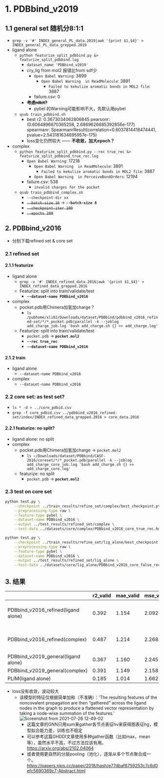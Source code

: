 # 1. PDBbind_v2019
## 1.1 general set 随机分8:1:1
- `grep -v '#' INDEX_general_PL_data.2019|awk '{print $1,$4}' > INDEX_general_PL_data_grepped.2019`
- ligand alone
    - `python featurize_split_pdbbind.py &> featurize_split_pdbbind.log`
        - `dataset_name`: `'PDBbind_v2019'`
        - cry_lig from mol2 报错比from sdf少
            - `Open Babel Warning`: 3899
                - `Open Babel Warning  in ReadMolecule`: 3891
                    - `Failed to kekulize aromatic bonds in MOL2 file`: 3887
            - failure.csv: 0
        - ~~**考虑rdkit?**~~
            - pybel 的Warning可能影响不大，先默认用pybel
    - `qsub train_pdbbind.sh`
        - best r2: 0.3673034062806845 pearsonr: (0.6064896870365258, 2.6869626685392856e-177) spearmanr: SpearmanrResult(correlation=0.6037814418474441, pvalue=2.543181634695957e-175)
        - loss变化仍然较大 —— **不收敛，加大epoch？**
- complex
    - `python featurize_split_pdbbind.py --rec true_rec &> featurize_split_pdbbind_true_rec.log`
        - `Open Babel Warning`: 17218
            - `Open Babel Warning  in ReadMolecule`: 3891
                - `Failed to kekulize aromatic bonds in MOL2 file`: 3887
            - `Open Babel Warning  in PerceiveBondOrders`: 12194
        - failure.csv: 538
            - `invalid charges for the pocket`
    - `qsub train_pdbbind_complex.sh`
        - `--checkpoint-dir xx`
        - ~~`--batch-size 16`~~ -> **`--batch-size 8`**
        - ~~`--checkpoint-iter 100`~~
        - ~~`--epochs 200`~~
## 2. PDBbind_v2016
- 分别下载refined set & core set
### 2.1 refined set
#### 2.1.1 featurize
- ligand alone
    - `grep -v '#' INDEX_refined_data.2016|awk '{print $1,$4}' > INDEX_refined_data_grepped.2016`
    - Featurize: split into train/validate/test
        - **`--dataset-name PDBbind_v2016`**
- complex
    - pocket.pdb用Chimera加氢加charge？
        - `ls /pubhome/xli02/Downloads/dataset/PDBbind/pdbbind_v2016_refined-set/*/*_pocket.pdb|parallel -k --joblog add_charge_job.log 'bash add_charge.sh {} >> add_charge.log'`
    - Featurize: split into train/validate/test
        - `pocket.pdb` -> **`pocket.mol2`**
        - **`--rec true_rec`**
        - **`--dataset-name PDBbind_v2016`**
#### 2.1.2 train
- ligand alone
    - `--dataset-name PDBbind_v2016`
- complex
    - `--dataset-name PDBbind_v2016`
### 2.2 core set: as test set?
- `ls * -d > ../core_pdbid.csv`
- `grep -f core_pdbid.csv ../pdbbind_v2016_refined-set/index/INDEX_refined_data_grepped.2016 > core_data.2016`
#### 2.2.1 featurize: no split?
- ligand alone: no split
- complex
    - pocket.pdb用Chimera加氢加charge -> `pocket.mol2`
        - `ls ~/Downloads/dataset/PDBbind/CASF-2016/coreset/*/*_pocket.pdb|parallel -k --joblog add_charge_core_job.log 'bash add_charge.sh {} >> add_charge_core.log'`
    - featurize: no split
        - `pocket.pdb` -> **`pocket.mol2`**
### 2.3 test on core set
```bash
python test.py \
    --checkpoint ../train_results/refine_set/complex/best_checkpoint.pth \
    --preprocessing-type raw \
    --feature-type pybel \
    --dataset-name PDBbind_v2016 \
    --output ../test_results/refined_set/complex \
    --test-data ../datasets/core/complex/PDBbind_v2016_core_true_rec.hdf &> test_complex.log
```

```bash
python test.py \
    --checkpoint ../train_results/refine_set/lig_alone/best_checkpoint.pth \
    --preprocessing-type raw \
    --feature-type pybel \
    --dataset-name PDBbind_v2016 \
    --output ../test_results/refined_set/lig_alone \
    --test-data ../datasets/core/lig_alone/PDBbind_v2016_core_false_rec.hdf &> test_lig_alone.log
```
## 3. 结果

||r2_valid|mae_valid|mse_valid|pearsonr_valid|spearmanr_valid|r2_test|mae_test|mse_test|pearsonr_test|spearmanr_test|loss|
|--|--|--|--|--|--|--|--|--|--|--|--|
|PDBbind_v2016_refined(ligand alone)|0.392|1.154|2.092|0.626|0.619|0.374|1.384|2.948|0.632|0.626|![total_loss](https://user-images.githubusercontent.com/54713559/126934369-b4582390-93ca-4950-98ba-aa840caf24c4.png) ![loss_y_10](https://user-images.githubusercontent.com/54713559/126934403-361e6c1f-32f1-4f7e-b052-02c81a648da9.png) ![loss_y_10_x_tail1000](https://user-images.githubusercontent.com/54713559/126934432-b37e74cb-ea43-423a-a86c-891093aec6df.png)|
|PDBbind_v2016_refined(complex)|0.487|1.214|2.268|0.698|0.698|0.523|1.199|2.246|0.742|0.751|![loss_total](https://user-images.githubusercontent.com/54713559/126934149-300e3de8-98a5-4bbf-a963-19d0664d2b49.png) ![loss_y_10](https://user-images.githubusercontent.com/54713559/126934310-65230241-3fac-4142-b4e0-f0f99cf293b8.png) ![loss_y_10_x_tail1000](https://user-images.githubusercontent.com/54713559/126934259-aa422e5a-a798-4712-9d21-820e16e054e6.png)|
|PDBbind_v2019_general(ligand alone)|0.367|1.160|2.245|0.606|0.604|||||||
|PDBbind_v2019_general(complex)|0.391|1.149|2.158|0.642|0.649|||||||
|PLIM(ligand alone)|0.185|1.014|1.662|0.434|0.404|||||||
- loss没有收敛，波动较大
    - 该模型的特征仅根据简单加和（不准确）：'The resulting features of the noncovalent propagation are then “gathered” across the ligand nodes in the graph to produce
a flattened vector representation by taking a node-wise summation of the features.'   
    ![Screenshot from 2021-07-26 12-49-02](https://user-images.githubusercontent.com/54713559/126934592-76d03903-25d4-49f9-a002-56682a503b7f.png)
        - 这篇文章的GNN只用sum来gather各节点表征hv来获得图表征hg，模型拟合能力差，训练也不稳定
        - 可以参考这篇GHDDI文章使用多种gather函数（比如max，mean等），虽然水平不高，不过方法应该有用。https://arxiv.org/abs/2102.04064
        - 或者使用更自然的分层pooling（池化），逐渐从多个节点聚合成一个。https://papers.nips.cc/paper/2018/hash/e77dbaf6759253c7c6d0efc5690369c7-Abstract.html
